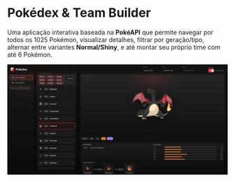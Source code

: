 # Pokédex & Team Builder

Uma aplicação interativa baseada na **PokéAPI** que permite navegar por todos os 1025 Pokémon, visualizar detalhes, filtrar por geração/tipo, alternar entre variantes **Normal/Shiny**, e até montar seu próprio time com até 6 Pokémon.

![Screenshot da aplicação](Screenshot.png)
